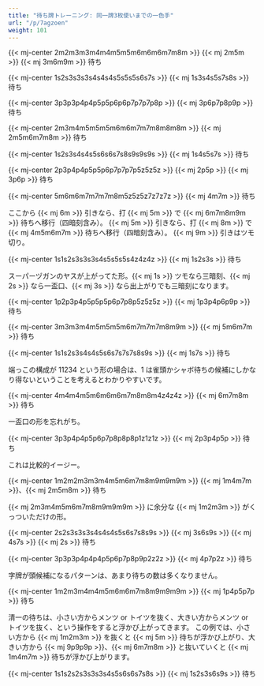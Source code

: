 ```yaml
---
title: "待ち牌トレーニング: 同一牌3枚使いまでの一色手"
url: "/p/7agzoen"
weight: 101
---
```


{{< mj-center 2m2m3m3m4m4m5m5m6m6m6m7m8m >}}
{{< mj 2m5m >}} {{< mj 3m6m9m >}} 待ち

{{< mj-center 1s2s3s3s3s4s4s4s5s5s5s6s7s >}}
{{< mj 1s3s4s5s7s8s >}} 待ち

{{< mj-center 3p3p3p4p4p5p5p6p6p7p7p7p8p >}}
{{< mj 3p6p7p8p9p >}} 待ち

{{< mj-center 2m3m4m5m5m5m6m6m7m7m8m8m8m >}}
{{< mj 2m5m6m7m8m >}} 待ち

{{< mj-center 1s2s3s4s4s5s6s6s7s8s9s9s9s >}}
{{< mj 1s4s5s7s >}} 待ち

{{< mj-center 2p3p4p4p5p5p6p7p7p7p5z5z5z >}}
{{< mj 2p5p >}} {{< mj 3p6p >}} 待ち

{{< mj-center 5m6m6m7m7m7m8m5z5z5z7z7z7z >}}
{{< mj 4m7m >}} 待ち

ここから {{< mj 6m >}} 引きなら、打 {{< mj 5m >}} で {{< mj 6m7m8m9m >}} 待ちへ移行（四暗刻含み）。
{{< mj 5m >}} 引きなら、打 {{< mj 8m >}} で {{< mj 4m5m6m7m >}} 待ちへ移行（四暗刻含み）。
{{< mj 9m >}} 引きはツモ切り。

{{< mj-center 1s1s2s3s3s3s4s5s5s5s4z4z4z >}}
{{< mj 1s2s3s >}} 待ち

スーパーヅガンのヤスが上がってた形。{{< mj 1s >}} ツモなら三暗刻、{{< mj 2s >}} なら一盃口、{{< mj 3s >}} なら出上がりでも三暗刻になります。

{{< mj-center 1p2p3p4p5p5p5p6p7p8p5z5z5z >}}
{{< mj 1p3p4p6p9p >}} 待ち

{{< mj-center 3m3m3m4m5m5m5m6m7m7m7m8m9m >}}
{{< mj 5m6m7m >}} 待ち


{{< mj-center 1s1s2s3s4s4s5s6s7s7s7s8s9s >}}
{{< mj 1s7s >}} 待ち

端っこの構成が 11234 という形の場合は、1 は雀頭かシャボ待ちの候補にしかなり得ないということを考えるとわかりやすいです。

{{< mj-center 4m4m4m5m6m6m6m7m8m8m4z4z4z >}}
{{< mj 6m7m8m >}} 待ち

一盃口の形を忘れがち。

{{< mj-center 3p3p4p4p5p6p7p8p8p8p1z1z1z >}}
{{< mj 2p3p4p5p >}} 待ち

これは比較的イージー。

{{< mj-center 1m2m2m3m3m4m5m6m7m8m9m9m9m >}}
{{< mj 1m4m7m >}}、{{< mj 2m5m8m >}} 待ち

{{< mj 2m3m4m5m6m7m8m9m9m9m >}} に余分な {{< mj 1m2m3m >}} がくっついただけの形。

{{< mj-center 2s2s3s3s3s4s4s4s5s6s7s8s9s >}}
{{< mj 3s6s9s >}} {{< mj 4s7s >}} {{< mj 2s >}} 待ち

{{< mj-center 3p3p3p4p4p4p5p6p7p8p9p2z2z >}}
{{< mj 4p7p2z >}} 待ち

字牌が頭候補になるパターンは、あまり待ちの数は多くなりません。

{{< mj-center 1m2m3m4m4m5m6m6m7m8m9m9m9m >}}
{{< mj 1p4p5p7p >}} 待ち

清一の待ちは、小さい方からメンツ or トイツを抜く、大きい方からメンツ or トイツを抜く、という操作をすると浮かび上がってきます。
この例では、小さい方から {{< mj 1m2m3m >}} を抜くと {{< mj 5m >}} 待ちが浮かび上がり、大きい方から {{< mj 9p9p9p >}}、{{< mj 6m7m8m >}} と抜いていくと {{< mj 1m4m7m >}} 待ちが浮かび上がります。

{{< mj-center 1s1s2s2s3s3s3s4s5s6s6s7s8s >}}
{{< mj 1s2s3s6s9s >}} 待ち

